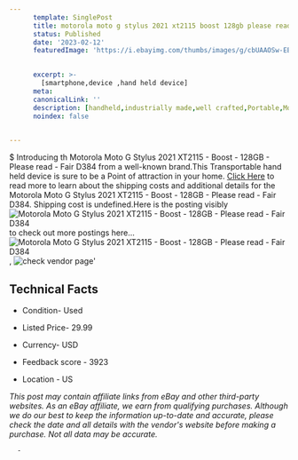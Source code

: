 ```yaml
---
      template: SinglePost
      title: motorola moto g stylus 2021 xt2115 boost 128gb please read fair d384
      status: Published
      date: '2023-02-12'
      featuredImage: 'https://i.ebayimg.com/thumbs/images/g/cbUAAOSw-EBj0YzG/s-l225.jpg'
       

      excerpt: >-
        [smartphone,device ,hand held device]
      meta:
      canonicalLink: ''
      description: [handheld,industrially made,well crafted,Portable,Mobile,Compact,Convenient,Lightweight,Maneuverable,Man-portable,Miniature,Carriable,Hand-held,Light,Holdable,Transportable,Mobile device,Pocket-sized,On-the-go,Wireless,Cordless,Compact size,Convenient size, smartphone,device ,hand held device]
      noindex: false
      

---
```

$
      Introducing th Motorola Moto G Stylus 2021 XT2115 - Boost - 128GB - Please read - Fair D384 from a well-known brand.This Transportable hand held device is sure to be a Point of attraction  in your home. [Click Here](https://www.ebay.com/itm/225376751560?hash=item3479804fc8%3Ag%3AcbUAAOSw-EBj0YzG&mkevt=1&mkcid=1&mkrid=711-53200-19255-0&campid=%253CePNCampaignId%253E&customid=%253CreferenceId%253E&toolid=10049) to read more to learn about the shipping costs and additional details for the Motorola Moto G Stylus 2021 XT2115 - Boost - 128GB - Please read - Fair D384. Shipping cost is undefined.Here is the posting visibly ![Motorola Moto G Stylus 2021 XT2115 - Boost - 128GB - Please read - Fair D384](https://i.ebayimg.com/thumbs/images/g/cbUAAOSw-EBj0YzG/s-l225.jpg) to check out more postings here... ![Motorola Moto G Stylus 2021 XT2115 - Boost - 128GB - Please read - Fair D384](https://i.ebayimg.com/images/g/cbUAAOSw-EBj0YzG/s-l1600.jpg), ![check vendor page](https://origin-galleryplus.ebayimg.com/ws/web/225376751560_2_0_1/225x225.jpg,https://origin-galleryplus.ebayimg.com/ws/web/225376751560_3_0_1/225x225.jpg,https://origin-galleryplus.ebayimg.com/ws/web/225376751560_4_0_1/225x225.jpg,https://origin-galleryplus.ebayimg.com/ws/web/225376751560_5_0_1/225x225.jpg,https://origin-galleryplus.ebayimg.com/ws/web/225376751560_6_0_1/225x225.jpg,https://origin-galleryplus.ebayimg.com/ws/web/225376751560_7_0_1/225x225.jpg,https://origin-galleryplus.ebayimg.com/ws/web/225376751560_8_0_1/225x225.jpg)'

      

 ## Technical Facts 



     
      

 - Condition- Used 


      

 - Listed Price- 29.99 


      

 - Currency- USD 


      

 - Feedback score - 3923 


      

 - Location - US 


      
      

 *_This post may contain affiliate links from eBay and other third-party websites. As an eBay affiliate, we earn from qualifying purchases. Although we do our best to keep the information up-to-date and accurate, please check the date and all details with the vendor's website before making a purchase. Not all data may be accurate._*




      -
